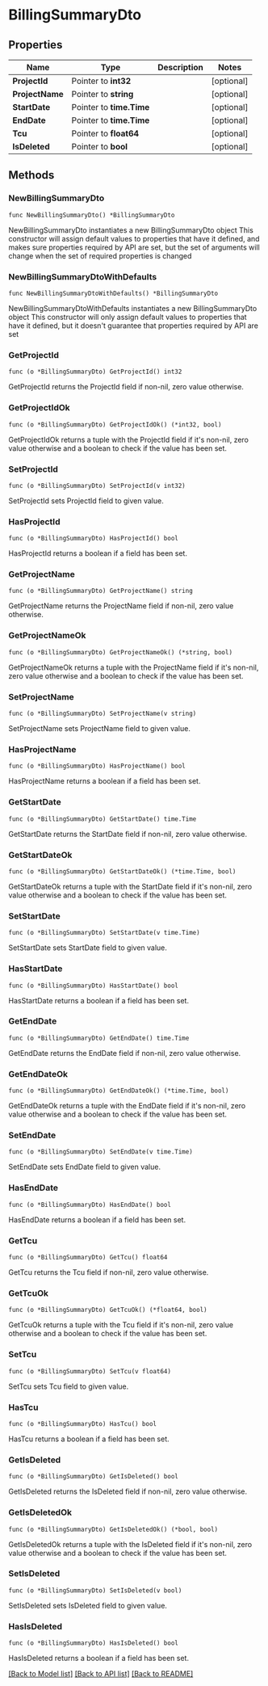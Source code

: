 # BillingSummaryDto

## Properties

Name | Type | Description | Notes
------------ | ------------- | ------------- | -------------
**ProjectId** | Pointer to **int32** |  | [optional] 
**ProjectName** | Pointer to **string** |  | [optional] 
**StartDate** | Pointer to **time.Time** |  | [optional] 
**EndDate** | Pointer to **time.Time** |  | [optional] 
**Tcu** | Pointer to **float64** |  | [optional] 
**IsDeleted** | Pointer to **bool** |  | [optional] 

## Methods

### NewBillingSummaryDto

`func NewBillingSummaryDto() *BillingSummaryDto`

NewBillingSummaryDto instantiates a new BillingSummaryDto object
This constructor will assign default values to properties that have it defined,
and makes sure properties required by API are set, but the set of arguments
will change when the set of required properties is changed

### NewBillingSummaryDtoWithDefaults

`func NewBillingSummaryDtoWithDefaults() *BillingSummaryDto`

NewBillingSummaryDtoWithDefaults instantiates a new BillingSummaryDto object
This constructor will only assign default values to properties that have it defined,
but it doesn't guarantee that properties required by API are set

### GetProjectId

`func (o *BillingSummaryDto) GetProjectId() int32`

GetProjectId returns the ProjectId field if non-nil, zero value otherwise.

### GetProjectIdOk

`func (o *BillingSummaryDto) GetProjectIdOk() (*int32, bool)`

GetProjectIdOk returns a tuple with the ProjectId field if it's non-nil, zero value otherwise
and a boolean to check if the value has been set.

### SetProjectId

`func (o *BillingSummaryDto) SetProjectId(v int32)`

SetProjectId sets ProjectId field to given value.

### HasProjectId

`func (o *BillingSummaryDto) HasProjectId() bool`

HasProjectId returns a boolean if a field has been set.

### GetProjectName

`func (o *BillingSummaryDto) GetProjectName() string`

GetProjectName returns the ProjectName field if non-nil, zero value otherwise.

### GetProjectNameOk

`func (o *BillingSummaryDto) GetProjectNameOk() (*string, bool)`

GetProjectNameOk returns a tuple with the ProjectName field if it's non-nil, zero value otherwise
and a boolean to check if the value has been set.

### SetProjectName

`func (o *BillingSummaryDto) SetProjectName(v string)`

SetProjectName sets ProjectName field to given value.

### HasProjectName

`func (o *BillingSummaryDto) HasProjectName() bool`

HasProjectName returns a boolean if a field has been set.

### GetStartDate

`func (o *BillingSummaryDto) GetStartDate() time.Time`

GetStartDate returns the StartDate field if non-nil, zero value otherwise.

### GetStartDateOk

`func (o *BillingSummaryDto) GetStartDateOk() (*time.Time, bool)`

GetStartDateOk returns a tuple with the StartDate field if it's non-nil, zero value otherwise
and a boolean to check if the value has been set.

### SetStartDate

`func (o *BillingSummaryDto) SetStartDate(v time.Time)`

SetStartDate sets StartDate field to given value.

### HasStartDate

`func (o *BillingSummaryDto) HasStartDate() bool`

HasStartDate returns a boolean if a field has been set.

### GetEndDate

`func (o *BillingSummaryDto) GetEndDate() time.Time`

GetEndDate returns the EndDate field if non-nil, zero value otherwise.

### GetEndDateOk

`func (o *BillingSummaryDto) GetEndDateOk() (*time.Time, bool)`

GetEndDateOk returns a tuple with the EndDate field if it's non-nil, zero value otherwise
and a boolean to check if the value has been set.

### SetEndDate

`func (o *BillingSummaryDto) SetEndDate(v time.Time)`

SetEndDate sets EndDate field to given value.

### HasEndDate

`func (o *BillingSummaryDto) HasEndDate() bool`

HasEndDate returns a boolean if a field has been set.

### GetTcu

`func (o *BillingSummaryDto) GetTcu() float64`

GetTcu returns the Tcu field if non-nil, zero value otherwise.

### GetTcuOk

`func (o *BillingSummaryDto) GetTcuOk() (*float64, bool)`

GetTcuOk returns a tuple with the Tcu field if it's non-nil, zero value otherwise
and a boolean to check if the value has been set.

### SetTcu

`func (o *BillingSummaryDto) SetTcu(v float64)`

SetTcu sets Tcu field to given value.

### HasTcu

`func (o *BillingSummaryDto) HasTcu() bool`

HasTcu returns a boolean if a field has been set.

### GetIsDeleted

`func (o *BillingSummaryDto) GetIsDeleted() bool`

GetIsDeleted returns the IsDeleted field if non-nil, zero value otherwise.

### GetIsDeletedOk

`func (o *BillingSummaryDto) GetIsDeletedOk() (*bool, bool)`

GetIsDeletedOk returns a tuple with the IsDeleted field if it's non-nil, zero value otherwise
and a boolean to check if the value has been set.

### SetIsDeleted

`func (o *BillingSummaryDto) SetIsDeleted(v bool)`

SetIsDeleted sets IsDeleted field to given value.

### HasIsDeleted

`func (o *BillingSummaryDto) HasIsDeleted() bool`

HasIsDeleted returns a boolean if a field has been set.


[[Back to Model list]](../README.md#documentation-for-models) [[Back to API list]](../README.md#documentation-for-api-endpoints) [[Back to README]](../README.md)


